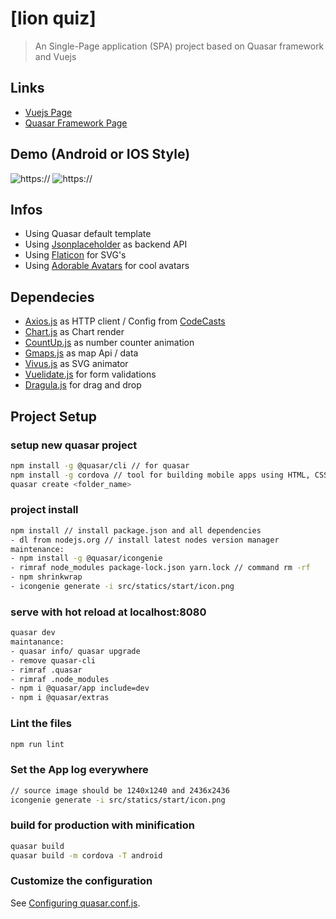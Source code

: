 # [lion quiz]

> An Single-Page application (SPA) project based on Quasar framework and Vuejs

## Links

* [Vuejs Page](https://vuejs.org/)
* [Quasar Framework Page](http://quasar-framework.org/)

## Demo (Android or IOS Style)

![https://](~assets\misc\icon-ios.png)
![https://](~assets\misc\icon-android.png)

## Infos

* Using Quasar default template
* Using [Jsonplaceholder](https://jsonplaceholder.typicode.com/) as backend API
* Using [Flaticon](http://www.flaticon.com) for SVG's
* Using [Adorable Avatars](http://avatars.adorable.io/) for cool avatars

## Dependecies

* [Axios.js](https://github.com/mzabriskie/axios) as HTTP client / Config from [CodeCasts](https://github.com/codecasts/spa-starter-kit/blob/develop/client/src/plugins/http/index.js)
* [Chart.js](http://www.chartjs.org) as Chart render
* [CountUp.js](https://inorganik.github.io/countUp.js/) as number counter animation
* [Gmaps.js](https://hpneo.github.io/gmaps/) as map Api / data
* [Vivus.js](https://maxwellito.github.io/vivus/) as SVG animator
* [Vuelidate.js](https://monterail.github.io/vuelidate/) for form validations
* [Dragula.js](https://github.com/bevacqua/dragula) for drag and drop

## Project Setup

### setup new quasar project

```bash
npm install -g @quasar/cli // for quasar
npm install -g cordova // tool for building mobile apps using HTML, CSS and JS
quasar create <folder_name>
```

### project install

```bash
npm install // install package.json and all dependencies
- dl from nodejs.org // install latest nodes version manager
maintenance:
- npm install -g @quasar/icongenie
- rimraf node_modules package-lock.json yarn.lock // command rm -rf
- npm shrinkwrap
- icongenie generate -i src/statics/start/icon.png
```

### serve with hot reload at localhost:8080

```bash
quasar dev
maintanance:
- quasar info/ quasar upgrade
- remove quasar-cli
- rimraf .quasar
- rimraf .node_modules
- npm i @quasar/app include=dev
- npm i @quasar/extras
```

### Lint the files

```bash
npm run lint
```

### Set the App log everywhere

```bash
// source image should be 1240x1240 and 2436x2436
icongenie generate -i src/statics/start/icon.png
```

### build for production with minification

```bash
quasar build
quasar build -m cordova -T android
```

### Customize the configuration

See [Configuring quasar.conf.js](https://quasar.dev/quasar-cli/quasar-conf-js).
